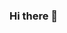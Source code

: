 ### Hi there 👋

<!--
**PedrosaIgnacio/PedrosaIgnacio** is a ✨ _special_ ✨ repository because its `README.md` (this file) appears on your GitHub profile.

Here are some ideas to get you started:

- 🔭 I’m currently working on CIDS (Software Research and Development Center) FRC-UTN 
- 💻 Techs
https://camo.githubusercontent.com/62d37abe760867620e0baea1066303719d630a82936837ba7bff6b0c754e3c9f/68747470733a2f2f696d672e736869656c64732e696f2f62616467652f6a6176617363726970742532302d2532333332333333302e7376673f267374796c653d666f722d7468652d6261646765266c6f676f3d6a617661736372697074266c6f676f436f6c6f723d253233463744463145
- 💬 Ask me about ...
- 📫 How to reach me: ...
- 😄 Pronouns: ...
- ⚡ Fun fact: ...
-->
